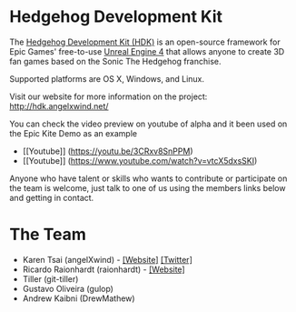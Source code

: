 Hedgehog Development Kit
========================

The [Hedgehog Development Kit (HDK)](http://hdk.angelxwind.net/) is an open-source framework for Epic Games' free-to-use [Unreal Engine 4](http://unrealengine.com/) that allows anyone to create 3D fan games based on the Sonic The Hedgehog franchise.

Supported platforms are OS X, Windows, and Linux.

Visit our website for more information on the project: http://hdk.angelxwind.net/

You can check the video preview on youtube of alpha and it been used on the Epic Kite Demo as an example
- [[Youtube]] (https://youtu.be/3CRxv8SnPPM)
- [[Youtube]] (https://www.youtube.com/watch?v=vtcX5dxsSKI)

Anyone who have talent or skills who wants to contribute or participate on the team is welcome, just talk to one of us using the members links below and getting in contact.

The Team
========

* Karen Tsai (angelXwind) - [[Website]](http://angelxwind.net/) [[Twitter]](http://twitter.com/angelXwind)
* Ricardo Raionhardt (raionhardt) - [[Website]](http://raionhardt.cf/)
* Tiller (git-tiller)
* Gustavo Oliveira (gulop)
* Andrew Kaibni (DrewMathew)

